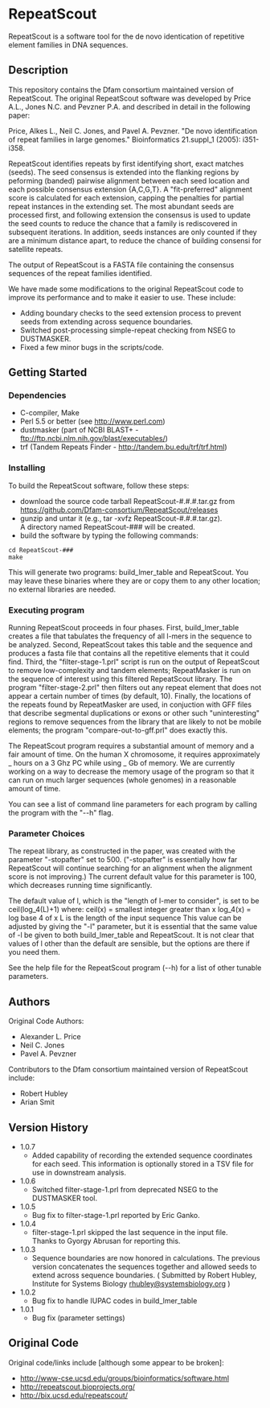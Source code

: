 # RepeatScout

RepeatScout is a software tool for the de novo identication of repetitive element families in DNA sequences.

## Description

This repository contains the Dfam consortium maintained version of RepeatScout. The original RepeatScout 
software was developed by Price A.L., Jones N.C. and Pevzner P.A. and described in detail in the following paper:

Price, Alkes L., Neil C. Jones, and Pavel A. Pevzner. 
"De novo identification of repeat families in large genomes." 
Bioinformatics 21.suppl_1 (2005): i351-i358.

RepeatScout identifies repeats by first identifying short, exact matches (seeds).  The seed consensus is extended
into the flanking regions by peforming (banded) pairwise alignment between each seed location and each possible
consensus extension {A,C,G,T}.  A "fit-preferred" alignment score is calculated for each extension, capping the
penalties for partial repeat instances in the extending set.  The most abundant seeds are processed first, and
following extension the consensus is used to update the seed counts to reduce the chance that a family is 
rediscovered in subsequent iterations.  In addition, seeds instances are only counted if they are a minimum
distance apart, to reduce the chance of building consensi for satellite repeats.

The output of RepeatScout is a FASTA file containing the consensus sequences of the repeat families identified.

We have made some modifications to the original RepeatScout code to improve its performance and to make it easier
to use.  These include:

* Adding boundary checks to the seed extension process to prevent seeds from extending across sequence boundaries.
* Switched post-processing simple-repeat checking from NSEG to DUSTMASKER.
* Fixed a few minor bugs in the scripts/code.

## Getting Started

### Dependencies

* C-compiler, Make
* Perl 5.5 or better (see http://www.perl.com)
* dustmasker (part of NCBI BLAST+ - ftp://ftp.ncbi.nlm.nih.gov/blast/executables/)
* trf (Tandem Repeats Finder - http://tandem.bu.edu/trf/trf.html)

### Installing

To build the RepeatScout software, follow these steps:
* download the source code tarball RepeatScout-#.#.#.tar.gz 
     from https://github.com/Dfam-consortium/RepeatScout/releases
* gunzip and untar it (e.g., tar -xvfz RepeatScout-#.#.#.tar.gz).  
     A directory named RepeatScout-### will be created.
* build the software by typing the following commands:
```
cd RepeatScout-###
make
```
This will generate two programs: build_lmer_table and RepeatScout.
You may leave these binaries where they are or copy them to any other location; 
no external libraries are needed.

### Executing program

Running RepeatScout proceeds in four phases.  First, build_lmer_table
creates a file that tabulates the frequency of all l-mers in the
sequence to be analyzed.  Second, RepeatScout takes this table and
the sequence and produces a fasta file that contains all the repetitive
elements that it could find.  Third, the "filter-stage-1.prl" script
is run on the output of RepeatScout to remove low-complexity and
tandem elements; RepeatMasker is run on the sequence of interest using
this filtered RepeatScout library.  The program "filter-stage-2.prl"
then filters out any repeat element that does not appear a certain number
of times (by default, 10).  Finally, the locations of the repeats found
by RepeatMasker are used, in conjuction with GFF files that describe
segmental duplications or exons or other such "uninteresting" regions
to remove sequences from the library that are likely to not be mobile
elements; the program "compare-out-to-gff.prl" does exactly this.

The RepeatScout program requires a substantial amount of memory
and a fair amount of time.  On the human X chromosome, it requires
approximately _ hours on a 3 Ghz PC while using _ Gb of memory.  We are
currently working on a way to decrease the memory usage of the program so
that it can run on much larger sequences (whole genomes) in a reasonable
amount of time.

You can see a list of command line parameters for each program by calling
the program with the "--h" flag.

### Parameter Choices

The repeat library, as constructed in the paper, was created with the
parameter "-stopafter" set to 500.  ("-stopafter" is essentially how far
RepeatScout will continue searching for an alignment when the alignment
score is not improving.)  The current default value for this parameter
is 100, which decreases running time significantly.

The default value of l, which is the "length of l-mer to consider", is set
to be ceil(log_4(L)+1) where:
  ceil(x) = smallest integer greater than x
  log_4(x) = log base 4 of x
  L is the length of the input sequence
This value can be adjusted by giving the "-l" parameter, but it is essential
that the same value of -l be given to both build_lmer_table and RepeatScout.
It is not clear that values of l other than the default are sensible, but
the options are there if you need them.

See the help file for the RepeatScout program (--h) for a list of other tunable
parameters.


## Authors

Original Code Authors:
* Alexander L. Price
* Neil C. Jones
* Pavel A. Pevzner

Contributors to the Dfam consortium maintained version of RepeatScout include:
* Robert Hubley
* Arian Smit


## Version History

* 1.0.7
    * Added capability of recording the extended sequence coordinates for
      each seed.  This information is optionally stored in a TSV file for
      use in downstream analysis.
* 1.0.6  
    * Switched filter-stage-1.prl from deprecated NSEG to the
        DUSTMASKER tool.
* 1.0.5  
    * Bug fix to filter-stage-1.prl reported by Eric Ganko.
* 1.0.4  
    * filter-stage-1.prl skipped the last sequence in the input file.  
      Thanks to Gyorgy Abrusan for reporting this.
* 1.0.3
    * Sequence boundaries are now honored in calculations.  The previous
      version concatenates the sequences together and allowed seeds to 
      extend across sequence boundaries. 
      ( Submitted by Robert Hubley, Institute for Systems Biology
       <rhubley@systemsbiology.org> )
* 1.0.2
    * Bug fix to handle IUPAC codes in build_lmer_table
* 1.0.1
    * Bug fix (parameter settings)

## Original Code

Original code/links include [although some appear to be broken]:
*  http://www-cse.ucsd.edu/groups/bioinformatics/software.html
*  http://repeatscout.bioprojects.org/
*  http://bix.ucsd.edu/repeatscout/


